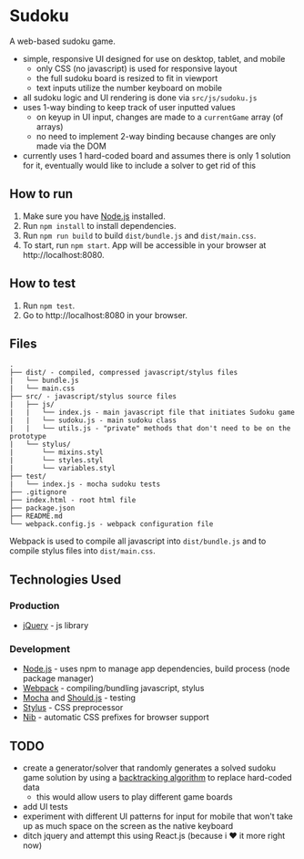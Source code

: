 # Sudoku

A web-based sudoku game.

* simple, responsive UI designed for use on desktop, tablet, and mobile
  * only CSS (no javascript) is used for responsive layout
  * the full sudoku board is resized to fit in viewport
  * text inputs utilize the number keyboard on mobile
* all sudoku logic and UI rendering is done via `src/js/sudoku.js`
* uses 1-way binding to keep track of user inputted values
  * on keyup in UI input, changes are made to a `currentGame` array (of arrays)
  * no need to implement 2-way binding because changes are only made via the DOM
* currently uses 1 hard-coded board and assumes there is only 1 solution for it, eventually would like to include a solver to get rid of this

## How to run

1. Make sure you have [Node.js](https://nodejs.org/) installed.
2. Run `npm install` to install dependencies.
3. Run `npm run build` to build `dist/bundle.js` and `dist/main.css`.
4. To start, run `npm start`. App will be accessible in your browser at http://localhost:8080.

## How to test

1. Run `npm test`.
2. Go to http://localhost:8080 in your browser.

## Files

```
.
├── dist/ - compiled, compressed javascript/stylus files
|   └── bundle.js
|   └── main.css
├── src/ - javascript/stylus source files
|   ├── js/
|   |   └── index.js - main javascript file that initiates Sudoku game
|   |   └── sudoku.js - main sudoku class
|   |   └── utils.js - "private" methods that don't need to be on the prototype
|   └── stylus/
|       └── mixins.styl
|       └── styles.styl
|       └── variables.styl
├── test/
|   └── index.js - mocha sudoku tests
├── .gitignore
├── index.html - root html file
├── package.json
├── README.md
└── webpack.config.js - webpack configuration file
```

Webpack is used to compile all javascript into `dist/bundle.js` and to compile stylus files into `dist/main.css`.

## Technologies Used

### Production
* [jQuery](https://jquery.com/) - js library

### Development
* [Node.js](https://nodejs.org/) - uses npm to manage app dependencies, build process (node package manager)
* [Webpack](http://webpack.github.io/) - compiling/bundling javascript, stylus
* [Mocha](http://mochajs.org/) and [Should.js](https://shouldjs.github.io/) - testing
* [Stylus](https://learnboost.github.io/stylus/) - CSS preprocessor
* [Nib](http://tj.github.io/nib/) - automatic CSS prefixes for browser support

## TODO
* create a generator/solver that randomly generates a solved sudoku game solution by using a [backtracking algorithm](https://en.wikipedia.org/wiki/Sudoku_solving_algorithms#Backtracking) to replace hard-coded data
  * this would allow users to play different game boards
* add UI tests
* experiment with different UI patterns for input for mobile that won't take up as much space on the screen as the native keyboard
* ditch jquery and attempt this using React.js (because i :heart: it more right now)
